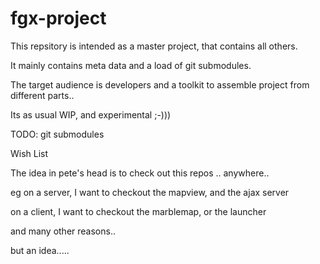 fgx-project
========

This repsitory is intended as a master project, that contains all others.

It mainly contains meta data and a load of git submodules.

The target audience is developers and a toolkit to assemble project from different parts..

Its as usual WIP, and experimental ;-)))

TODO:
	git submodules
	
Wish List

The idea in pete's head is to check out this repos ..
anywhere..

eg on a server, I want to checkout the mapview, and the ajax server

on a client, I want to checkout the marblemap, or the launcher

and many other reasons..

but an idea.....



